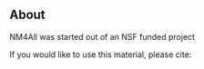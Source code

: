 ## About
NM4All was started out of an NSF funded project

If you would like to use this material, please cite:

